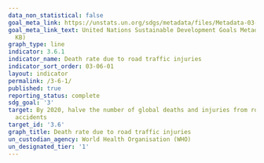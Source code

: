 ```yaml
---
data_non_statistical: false
goal_meta_link: https://unstats.un.org/sdgs/metadata/files/Metadata-03-06-01.pdf
goal_meta_link_text: United Nations Sustainable Development Goals Metadata (PDF 213
  KB)
graph_type: line
indicator: 3.6.1
indicator_name: Death rate due to road traffic injuries
indicator_sort_order: 03-06-01
layout: indicator
permalink: /3-6-1/
published: true
reporting_status: complete
sdg_goal: '3'
target: By 2020, halve the number of global deaths and injuries from road traffic
  accidents
target_id: '3.6'
graph_title: Death rate due to road traffic injuries
un_custodian_agency: World Health Organisation (WHO)
un_designated_tier: '1'
---
```

